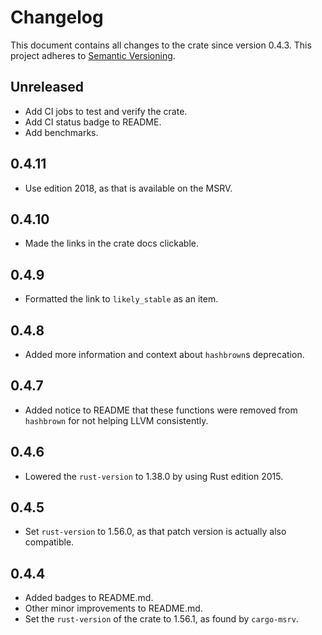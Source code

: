 # Changelog

This document contains all changes to the crate since version 0.4.3.
This project adheres to [Semantic Versioning](https://semver.org/spec/v2.0.0.html).

## Unreleased

- Add CI jobs to test and verify the crate.
- Add CI status badge to README.
- Add benchmarks.

## 0.4.11

- Use edition 2018, as that is available on the MSRV.

## 0.4.10

- Made the links in the crate docs clickable.

## 0.4.9

- Formatted the link to `likely_stable` as an item.

## 0.4.8

- Added more information and context about `hashbrown`s deprecation.

## 0.4.7

- Added notice to README that these functions were removed from `hashbrown` for not helping LLVM consistently.

## 0.4.6

- Lowered the `rust-version` to 1.38.0 by using Rust edition 2015.

## 0.4.5

- Set `rust-version` to 1.56.0, as that patch version is actually also compatible.

## 0.4.4

- Added badges to README.md.
- Other minor improvements to README.md.
- Set the `rust-version` of the crate to 1.56.1, as found by `cargo-msrv`.
